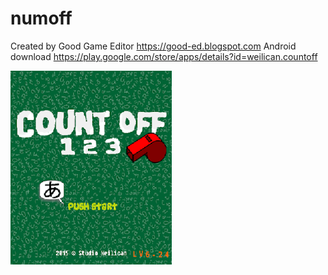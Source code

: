 # numoff

Created by Good Game Editor https://good-ed.blogspot.com
Android download https://play.google.com/store/apps/details?id=weilican.countoff

![image](numoff.png)
